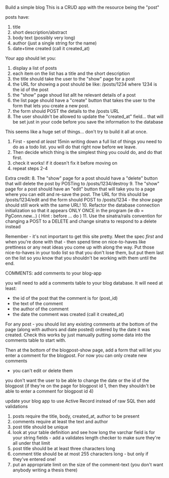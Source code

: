 Build a simple blog
This is a CRUD app with the resource being the "post"

posts have:
1) title
2) short description/abstract
3) body text (possibly very long)
4) author (just a single string for the name)
5) date+time created (call it created_at)


Your app should let you:
1. display a list of posts
2. each item on the list has a title and the short description
3. the title should take the user to the "show" page for a post
4. the URL for showing a post should be like: /posts/1234
where 1234 is the id of the post
5. the "show" page shoud list allt he relevant details of a post
6. the list page should have a "create" button that takes the user to the
form that lets you create a new post. 
7. the form should POST the details to the /posts URL
8. The user shouldn't be allowed to update the "created_at" field... that will be
set just in your code before you save the information to the database

This seems like a huge set of things... don't try to build it all at once.
1) First - spend *at least* 15min writing down a full list of things you need to do as a todo list. you will do that right now before we leave.
2) Then decide which thing is the simplest thing you could do, and do that first.
3) check it works! if it doesn't fix it before moving on
4) repeat steps 2-4


Extra credit:
8. The "show" page for a post should have a "delete" button that will delete the post by POSTing to /posts/1234/destroy
9. The "show" page for a post should have an "edit" button that will take you to a page where you can edit and re-save the post. The URL for this should be /posts/1234/edit and the form should POST to /posts/1234 - the show page should still work with the same URL!
10. Refactor the database connection initialization so that it appears ONLY ONCE in the program (ie db = PgConn.new...)  ( Hint : before ... do )
11. Use the sinatra/rails convention for changing a POST to a DELETE and change sinatra to respond to a delete instead



Remember - it's not important to get this site pretty. 
Meet the spec *first* and when you're done with that - then spend time on
nice-to-haves like prettiness or any neat ideas you come up with along the
way.
Put those nice-to-haves in your todo list so that you don't lose them, but
put them last on the list so you know that you shouldn't be working with
them until the end.



COMMENTS:
add comments to your blog-app

  you will need to add a comments table to your blog database.
  It will need at least:
  - the id of the post that the comment is for (post_id)
  - the text of the comment
  - the author of the comment
  - the date the comment was created (call it created_at)

  For any post - you should list any existing comments at the bottom of
  the page (along with authors and date posted) ordered by the date it was
  created.
  Check this works by just manually putting some data into the comments
  table to start with.

  Then at the bottom of the blogpost-show page, add a form that will let you
  enter a comment for the blogpost. For now you can only create new comments
  - you can't edit or delete them


  you don't want the user to be able to change the date or the id of the
  blogpost (if they're on the page for blogpost id 1, then they shouldn't be
  able to enter a comment for blogpost id 4)




update your blog app to use Active Record instead of raw SQL
then add validations
1. posts require the title, body, created_at, author to be present
2. comments require at least the text and author
3. post title should be unique
4. look at your table definition and see how long the varchar field is for
your string fields - add a validates length checker to make sure they're all
under that limit
5. post title should be at least three characters long
6. comment title should be at most 255 characters long - but only if they've
entered one!
7. put an appropriate limit on the size of the comment-text (you don't want
anybody writing a thesis there)